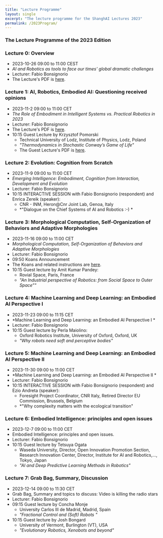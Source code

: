 ```yaml
---
title: "Lecture Programme"
layout: single
excerpt: "The lecture programme for the ShanghAI Lectures 2023"
permalink: /2023Program/
---
```


### The Lecture Programme of the 2023 Edition

### Lecture 0: Overview
* 2023-10-26  09:00 to 11:00 CEST 
* *AI and Robotics as tools to face our times' global dramatic challenges* 
* Lecturer: Fabio Bonsignorio
* The Lecture's PDF is [here](https://shanghai-lectures.github.io/slides/ShanghAILecture0_2023PDF.pdf).

### Lecture 1: AI, Robotics, Embodied AI: Questioning received opinions
* 2023-11-2  09:00 to 11:00 CET 
* *The Role of Embodiment in Intelligent Systems vs. Practical Robotics in 2023* 
* Lecturer: Fabio Bonsignorio
* The Lecture's PDF is [here](https://shanghai-lectures.github.io/slides/ShanghAILecture1_2023PDF.pdf).
* 10:15 Guest Lecture by Krzysztof Pomorski 
  * Technical University of Lodz, Institute of Physics, Lodz, Poland 
  * *"Thermodynamics in Stochastic Conway’s Game of Life"*
  * The Guest Lecture's PDF is [here](https://shanghai-lectures.github.io/slides/ClassicalStochasticandQuantumConwayGameofLife.pdf).

  
### Lecture 2: Evolution: Cognition from Scratch
* 2023-11-9 09:00 to 11:00 CET 
* *Emerging Intelligence: Embodiment, Cognition from Interaction, Development and Evolution* 
* Lecturer: Fabio Bonsignorio
* 10:15 INTERACTIVE SESSION with Fabio Bonsignorio (respondent) and Enrica Zereik (speaker): 
  * CNR - INM, Heron@Cnr Joint Lab, Genoa, Italy 
  * *"Dialogue on the Chief Systems of AI and Robotics :-) *

### Lecture 3: Morphological Computation, Self-Organization of Behaviors and Adaptive Morphologies
* 2023-11-16 09:00 to 11:00 CET 
* *Morphological Computation, Self-Organization of Behaviors and Adaptive Morphologies* 
* Lecturer: Fabio Bonsignorio
* 09:50 Koans Announcement
* The Koans and related instructions are [here](https://shanghai-lectures.github.io/slides/SHAIL2023_KoansPDF.pdf).
* 10:15 Guest lecture by Amit Kumar Pandey: 
  * Rovial Space, Paris, France
  * *"An Industrial perspective of Robotics: from Social Space to Outer Space”"* 
  
### Lecture 4: Machine Learning and Deep Learning: an Embodied AI Perspective I
* 2023-11-23 09:00 to 11:15 CET
* *Machine Learning and Deep Learning: an Embodied AI Perspective I * 
* Lecturer: Fabio Bonsignorio 
* 10:15 Guest lecture by Perla Maiolino: 
  * Oxford Robotics Institute, University of Oxford, Oxford, UK
  * *"Why robots need soft and perceptive bodies"*

### Lecture 5: Machine Learning and Deep Learning: an Embodied AI Perspective II
* 2023-11-30  09:00 to 11:00 CET
* *Machine Learning and Deep Learning: an Embodied AI Perspective II *  
* Lecturer: Fabio Bonsignorio 
* 10:15 INTERACTIVE SESSION with Fabio Bonsignorio (respondent) and Ezio Andreta (speaker):
  * Foresight Project Coordinator, CNR Italy, Retired Director EU Commission, Brussels, Belgium
  * *"Why complexity matters with the ecological transition"
    
### Lecture  6: Embodied Intelligence: principles and open issues
* 2023-12-7 09:00 to 11:00 CET 
* Embodied Intelligence: principles and open issues. 
* Lecturer: Fabio Bonsignorio
* 10:15  Guest lecture by Tetsuya Ogata
   * Waseda University, Director, Open Innovation Promotion Section, Research Innovation Center, Director, Institute for AI and Robotics,..., Tokyo, Japan
   * *"AI and Deep Predictive Learning Methods in Robotics"*

### Lecture  7: Grab Bag, Summary, Discussion
* 2023-12-14 09:00 to 11:30 CET
* Grab Bag, Summary and topics to discuss: Video is killing the radio stars 
* Lecturer: Fabio Bonsignorio
*  09:15 Guest lecture by Concha Monje
   * University Carlos III de Madrid, Madrid, Spain
   * *"Fractional Control and (Soft) Robots "*
* 10:15 Guest lecture by Josh Bongard
   * University of Vermont, Burlington (VT), USA
   * *"Evolutionary Robotics, Xenobots and beyond"*

